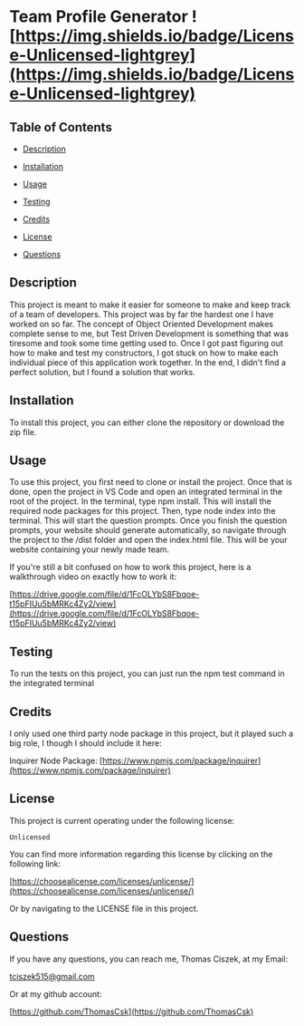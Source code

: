 # Team Profile Generator ![https://img.shields.io/badge/License-Unlicensed-lightgrey](https://img.shields.io/badge/License-Unlicensed-lightgrey) 
  
## Table of Contents

- [Description](#description)

- [Installation](#installation)
  
- [Usage](#usage)

- [Testing](#testing)
  
- [Credits](#credits)

- [License](#license)

- [Questions](#questions)

## Description

This project is meant to make it easier for someone to make and keep track of a team of developers. This project was by far the hardest one I have worked on so far. The concept of Object Oriented Development makes complete sense to me, but Test Driven Development is something that was tiresome and took some time getting used to. Once I got past figuring out how to make and test my constructors, I got stuck on how to make each individual piece of this application work together. In the end, I didn't find a perfect solution, but I found a solution that works.

## Installation
  
To install this project, you can either clone the repository or download the zip file.
  
## Usage
  
To use this project, you first need to clone or install the project. Once that is done, open the project in VS Code and open an integrated terminal in the root of the project. In the terminal, type npm install. This will install the required node packages for this project. Then, type node index into the terminal. This will start the question prompts. Once you finish the question prompts, your website should generate automatically, so navigate through the project to the /dist folder and open the index.html file. This will be your website containing your newly made team.

If you're still a bit confused on how to work this project, here is a walkthrough video on exactly how to work it:

[https://drive.google.com/file/d/1FcOLYbS8Fbqoe-t15pFIUu5bMRKc4Zy2/view](https://drive.google.com/file/d/1FcOLYbS8Fbqoe-t15pFIUu5bMRKc4Zy2/view)

## Testing

To run the tests on this project, you can just run the npm test command in the integrated terminal
  
## Credits

I only used one third party node package in this project, but it played such a big role, I though I should include it here:

Inquirer Node Package: [https://www.npmjs.com/package/inquirer](https://www.npmjs.com/package/inquirer)

## License

This project is current operating under the following license:

    Unlicensed

You can find more information regarding this license by clicking on the following link:

[https://choosealicense.com/licenses/unlicense/](https://choosealicense.com/licenses/unlicense/)
    
Or by navigating to the LICENSE file in this project.

## Questions

If you have any questions, you can reach me, Thomas Ciszek, at my Email:

[tciszek515@gmail.com](#tciszek515@gmail.com)

Or at my github account:

[https://github.com/ThomasCsk](https://github.com/ThomasCsk)
